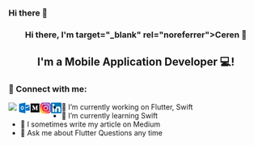 ### Hi there 👋

<h3 align="center">
Hi there, I'm target="_blank" rel="noreferrer">Ceren</a> 👋
</h3>

<h2 align="center">
I'm a Mobile Application Developer 💻!
</h2> 

### 🤝 Connect with me:

<a href="https://www.linkedin.com/in/ceren-ya%C5%9Fa-008913186/"><img align="left" src="https://raw.githubusercontent.com/cerenyasa97/cerenyasa97/main/images/linkedin.png" width="21px"/></a><a href="cerenyasa97@hotmail.com"><img align="left" src="https://raw.githubusercontent.com/cerenyasa97/cerenyasa97/main/images/outlook.png" alt="Yu Shi | LinkedIn" width="21px"/></a><a href="https://medium.com/@cerenyasa97"><img align="left" src="https://raw.githubusercontent.com/cerenyasa97/cerenyasa97/main/images/medium.png" width="21px"/></a><a href="https://www.instagram.com/ceren_yasa_26/"><img align="left" src="https://raw.githubusercontent.com/cerenyasa97/cerenyasa97/main/images/instagram.png" width="21px"/></a><a href="https://twitter.com/cereny_yasa"><img align="left" src="https://raw.githubusercontent.com/cerenyasa97/cerenyasa97/main/images/174857.png" width="21px"/></a>


- 🔭 I’m currently working on Flutter, Swift
- 🌱 I’m currently learning Swift
- 👯 I sometimes write my article on Medium
- 💬 Ask me about Flutter Questions any time
